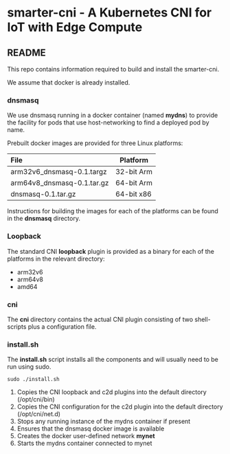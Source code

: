 # smarter-cni - A Kubernetes CNI for IoT with Edge Compute

## README

This repo contains information required to build and install the smarter-cni.

We assume that docker is already installed.


### dnsmasq

We use dnsmasq running in a docker container (named **mydns**) to provide the facility for pods that use host-networking to find a deployed pod by name.

Prebuilt docker images are provided for three Linux platforms:

|File | Platform |
|:---------|------|
|arm32v6_dnsmasq-0.1.targz | 32-bit Arm |
|arm64v8_dnsmasq-0.1.tar.gz | 64-bit Arm |
|dnsmasq-0.1.tar.gz | 64-bit x86 |


Instructions for building the images for each of the platforms can be found in the **dnsmasq** directory.


### Loopback

The standard CNI **loopback** plugin is provided as a binary for each of the platforms in the relevant directory:

* arm32v6
* arm64v8
* amd64

### cni

The **cni** directory contains the actual CNI plugin consisting of two shell-scripts plus a configuration file.

### install.sh

The **install.sh** script installs all the components and will usually need to be run using sudo.

``sudo ./install.sh``

1. Copies the CNI loopback and c2d plugins into the default directory (/opt/cni/bin)
2. Copies the CNI configuration for the c2d plugin into the default directory (/opt/cni/net.d)
3. Stops any running instance of the mydns container if present
4. Ensures that the dnsmasq docker image is available
5. Creates the docker user-defined network **mynet**
5. Starts the mydns container connected to mynet
